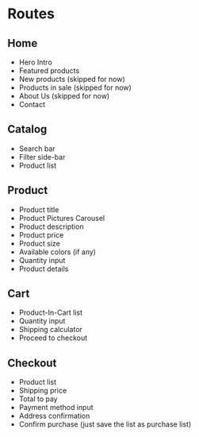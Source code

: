 # Routes

## Home

- Hero Intro
- Featured products
- New products (skipped for now)
- Products in sale (skipped for now)
- About Us (skipped for now)
- Contact

## Catalog

- Search bar
- Filter side-bar
- Product list

## Product

- Product title
- Product Pictures Carousel
- Product description
- Product price
- Product size
- Available colors (if any)
- Quantity input
- Product details

## Cart

- Product-In-Cart list
- Quantity input
- Shipping calculator
- Proceed to checkout

## Checkout

- Product list
- Shipping price
- Total to pay
- Payment method input
- Address confirmation
- Confirm purchase (just save the list as purchase list)